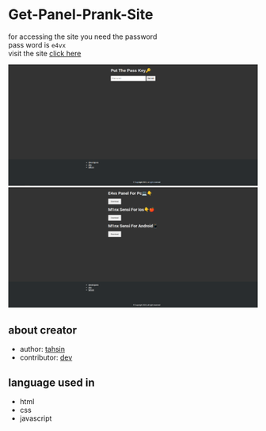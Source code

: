 # Get-Panel-Prank-Site
for accessing  the site you need the password <br>
pass word is `e4vx` <br>
visit the site [click here](https://e4vxpanell.netlify.app/)

<img src="./img/prank.png">
<img src="./img/p 2nd page .png">

## about creator
- author: [tahsin](https://github.com/tahsinzidane) <br>
- contributor: [dev](https://github.com/devbiswas10)
 

## language used in
- html
- css
- javascript